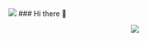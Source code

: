 <a>
  <img src="https://rezmason.github.io/matrix/"/>
</a>
### Hi there 👋

<p align="center">
  <a href="https://skillicons.dev">
    <img src="https://skillicons.dev/icons?i=ableton,ps,pr,figma,windows,ubuntu,debian,bash,codepen,html,css,js,ts,react,py,nodejs,vim,vscode,idea,jest,md,npm,pnpm,netlify,express,mysql,postman,sequelize,vite,vitest,git,github&theme=dark&perline=16" />
  </a>
</p>
<!--
**DarkOwn3r/DarkOwn3r** is a ✨ _special_ ✨ repository because its `README.md` (this file) appears on your GitHub profile.

Here are some ideas to get you started:

- 🔭 I’m currently working on ...
- 🌱 I’m currently learning ...
- 👯 I’m looking to collaborate on ...
- 🤔 I’m looking for help with ...
- 💬 Ask me about ...
- 📫 How to reach me: ...
- 😄 Pronouns: ...
- ⚡ Fun fact: ...
-->
